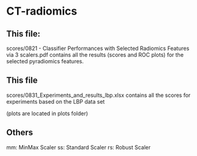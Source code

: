 # CT-radiomics

## This file:
scores/0821 - Classifier Performances with Selected Radiomics Features via 3 scalers.pdf
contains all the results (scores and ROC plots) for the selected pyradiomics features. 

## This file
scores/0831_Experiments_and_results_lbp.xlsx
contains all the scores for experiments based on the LBP data set

(plots are located in plots folder)

## Others
mm: MinMax Scaler
ss: Standard Scaler
rs: Robust Scaler
